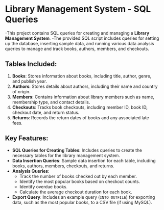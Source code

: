 # Library Management System - SQL Queries

-This project contains SQL queries for creating and managing a **Library Management System**.
-The provided SQL script includes queries for setting up the database, inserting sample data, and running various data analysis queries to manage and track books, authors, members, and checkouts.

## **Tables Included:**

1. **Books**: Stores information about books, including title, author, genre, and publish year.
2. **Authors**: Stores details about authors, including their name and country of origin.
3. **Members**: Contains information about library members such as name, membership type, and contact details.
4. **Checkouts**: Tracks book checkouts, including member ID, book ID, checkout date, and return status.
5. **Returns**: Records the return dates of books and any associated late fees.

## **Key Features:**

- **SQL Queries for Creating Tables**: Includes queries to create the necessary tables for the library management system.
- **Data Insertion Queries**: Sample data insertion for each table, including books, authors, members, checkouts, and returns.
- **Analysis Queries**:
  - Track the number of books checked out by each member.
  - Identify the most popular books based on checkout counts.
  - Identify overdue books.
  - Calculate the average checkout duration for each book.
- **Export Query**: Includes an example query (`INTO OUTFILE`) for exporting data, such as the most popular books, to a CSV file (if using MySQL).


